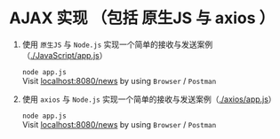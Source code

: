 # AJAX 实现 （包括 原生JS 与 axios ）

1. 使用 `原生JS` 与 `Node.js` 实现一个简单的接收与发送案例（[./JavaScript/app.js](./JavaScript/app.js)）  

   `node app.js`  
   Visit [localhost:8080/news](http://localhost:8080/news) by using `Browser` / `Postman`

2. 使用 `axios` 与 `Node.js` 实现一个简单的接收与发送案例（[./axios/app.js](./axios/app.js)）  

   `node app.js`  
   Visit [localhost:8080/news](http://localhost:8080/news) by using `Browser` / `Postman`
